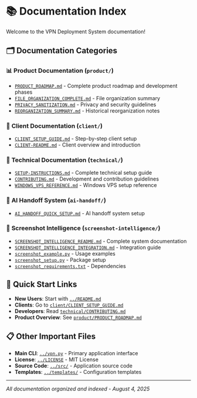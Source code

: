 # 📚 Documentation Index

Welcome to the VPN Deployment System documentation!

## 🗂️ **Documentation Categories**

### 📊 **Product Documentation** (`product/`)
- [`PRODUCT_ROADMAP.md`](product/PRODUCT_ROADMAP.md) - Complete product roadmap and development phases
- [`FILE_ORGANIZATION_COMPLETE.md`](product/FILE_ORGANIZATION_COMPLETE.md) - File organization summary  
- [`PRIVACY_SANITIZATION.md`](product/PRIVACY_SANITIZATION.md) - Privacy and security guidelines
- [`REORGANIZATION_SUMMARY.md`](product/REORGANIZATION_SUMMARY.md) - Historical reorganization notes

### 👥 **Client Documentation** (`client/`)
- [`CLIENT_SETUP_GUIDE.md`](client/CLIENT_SETUP_GUIDE.md) - Step-by-step client setup
- [`CLIENT-README.md`](client/CLIENT-README.md) - Client overview and introduction

### 🔧 **Technical Documentation** (`technical/`)
- [`SETUP-INSTRUCTIONS.md`](technical/SETUP-INSTRUCTIONS.md) - Complete technical setup guide
- [`CONTRIBUTING.md`](technical/CONTRIBUTING.md) - Development and contribution guidelines
- [`WINDOWS_VPS_REFERENCE.md`](technical/WINDOWS_VPS_REFERENCE.md) - Windows VPS setup reference

### 🤖 **AI Handoff System** (`ai-handoff/`)
- [`AI_HANDOFF_QUICK_SETUP.md`](ai-handoff/AI_HANDOFF_QUICK_SETUP.md) - AI handoff system setup

### 📸 **Screenshot Intelligence** (`screenshot-intelligence/`)
- [`SCREENSHOT_INTELLIGENCE_README.md`](screenshot-intelligence/SCREENSHOT_INTELLIGENCE_README.md) - Complete system documentation
- [`SCREENSHOT_INTELLIGENCE_INTEGRATION.md`](screenshot-intelligence/SCREENSHOT_INTELLIGENCE_INTEGRATION.md) - Integration guide
- [`screenshot_example.py`](screenshot-intelligence/screenshot_example.py) - Usage examples
- [`screenshot_setup.py`](screenshot-intelligence/screenshot_setup.py) - Package setup
- [`screenshot_requirements.txt`](screenshot-intelligence/screenshot_requirements.txt) - Dependencies

## 🚀 **Quick Start Links**

- **New Users**: Start with [`../README.md`](../README.md)
- **Clients**: Go to [`client/CLIENT_SETUP_GUIDE.md`](client/CLIENT_SETUP_GUIDE.md)
- **Developers**: Read [`technical/CONTRIBUTING.md`](technical/CONTRIBUTING.md)
- **Product Overview**: See [`product/PRODUCT_ROADMAP.md`](product/PRODUCT_ROADMAP.md)

## 📋 **Other Important Files**

- **Main CLI**: [`../vpn.py`](../vpn.py) - Primary application interface
- **License**: [`../LICENSE`](../LICENSE) - MIT License
- **Source Code**: [`../src/`](../src/) - Application source code
- **Templates**: [`../templates/`](../templates/) - Configuration templates

---

*All documentation organized and indexed - August 4, 2025*
